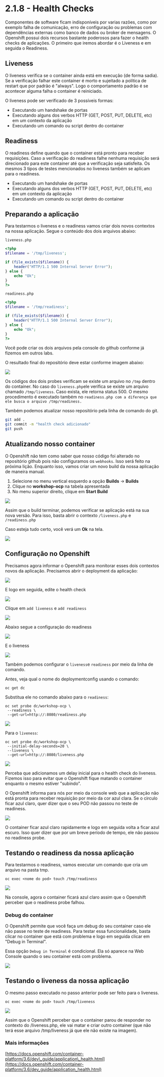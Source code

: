 # 2.1.8 - Health Checks

Componentes de software ficam indisponíveis por varias razões, como por exemplo falha de comunicação, erro de configuração ou problemas com dependências externas como banco de dados ou broker de mensagens. O Openshift possui dois recursos bastante poderosos para fazer o health checks de aplicações. O primeiro que iremos abordar é o Liveness e em seguida o Readiness.

## Liveness

O liveness verifica se o container ainda está em execução \(de forma sadia\). Se a verificação falhar este container é morto e sujeitado a política de restart que por padrão é "always". Logo o comportamento padrão é se acontecer alguma falha o container é reiniciado.

O liveness pode ser verificado de 3 possíveis formas:

* Executando um handshake de portas
* Executando alguns dos verbos HTTP \(GET, POST, PUT, DELETE, etc\) em um contexto da aplicação
* Executando um comando ou script dentro do container

## Readiness

O readiness define quando que o container está pronto para receber requisições. Caso a verificação do readiness falhe nenhuma requisição será direcionado para este container até que a verificação seja satisfeita. Os mesmos 3 tipos de testes mencionados no liveness também se aplicam para o readiness.

* Executando um handshake de portas
* Executando alguns dos verbos HTTP \(GET, POST, PUT, DELETE, etc\) em um contexto da aplicação
* Executando um comando ou script dentro do container

## Preparando a aplicação

Para testarmos o liveness e o readiness vamos criar dois novos contextos na nossa aplicação. Segue o conteúdo dos dois arquivos abaixo:

`liveness.php`

```php
<?php
$filename = '/tmp/liveness';

if (file_exists($filename)) {
    header("HTTP/1.1 500 Internal Server Error");
} else {
    echo "Ok";
}
?>
```

`readiness.php`

```php
<?php
$filename = '/tmp/readiness';

if (file_exists($filename)) {
    header("HTTP/1.1 500 Internal Server Error");
} else {
    echo "Ok";
}
?>
```

Você pode criar os dois arquivos pela console do github conforme já fizemos em outros labs.

O resultado final do repositório deve estar conforme imagem abaixo:

![](../../.gitbook/assets/selection_254.png)

Os códigos dos dois probes verificam se existe um arquivo no `/tmp` dentro do container. No caso do `liveness.php`ele verifica se existe um arquivo chamado `/tmp/liveness`. Caso exista, ele retorna status 500. O mesmo procedimento é executado também no `readiness.php com a diferença que ele busca o arquivo /tmp/readiness.`

Também podemos atualizar nosso repositório pela linha de comando do git.

```bash
git add .
git commit -m "health check adicionado"
git push
```

## Atualizando nosso container

O Openshift não tem como saber que nosso código foi alterado no repositório github pois não configuramos os `webhooks`. Isso será feito na próxima lição. Enquanto isso, vamos criar um novo build da nossa aplicação de maneira manual.

1. Selecione no menu vertical esquerdo a opção **Builds** -&gt; **Builds**
2. Clique no **workshop-ocp** na tabela apresentada
3. No menu superior direito, clique em **Start Build**

![](../../.gitbook/assets/new-build.gif)

Assim que o build terminar, podemos verificar se aplicação está na sua nova versão. Para isso, basta abrir o contexto `/liveness.php` e `/readiness.php`

Caso esteja tudo certo, você verá um **Ok** na tela.

![](../../.gitbook/assets/live-read.gif)

## Configuração no Openshift

Precisamos agora informar o Openshift para monitorar esses dois contextos novos da aplicação. Precisamos abrir o deployment da aplicação: 

![](../../.gitbook/assets/dc-1parte%20%281%29.gif)

E logo em seguida, edite o health check

![](../../.gitbook/assets/selection_253%20%281%29.png)

Clique em `add liveness` e `add readiness`

![](../../.gitbook/assets/selection_255%20%281%29.png)

Abaixo segue a configuração do readiness

![](../../.gitbook/assets/selection_256.png)

E o liveness

![](../../.gitbook/assets/selection_257%20%281%29.png)

Também podemos configurar o `liveness`e `readiness` por meio da linha de comando.

Antes, veja qual o nome do deploymentconfig usando o comando:

```text
oc get dc
```

Substitua ele no comando abaixo para o `readiness`:

```text
oc set probe dc/workshop-ocp \
 --readiness \
 --get-url=http://:8080/readiness.php
```

![](../../.gitbook/assets/readiness-cmd%20%281%29.gif)

Para o `liveness`:

```text
oc set probe dc/workshop-ocp \
 --initial-delay-seconds=20 \
 --liveness \
 --get-url=http://:8080/liveness.php
```

![](../../.gitbook/assets/liveness-cmd%20%281%29.gif)

Perceba que adicionamos um delay inicial para o health check do liveness. Fizemos isso para evitar que o Openshift fique matando o container enquanto o mesmo estiver "subindo".

O Openshift informa para nós por meio da console web que a aplicação não está pronta para receber requisição por meio da cor azul clara. Se o circulo ficar azul claro, quer dizer que o seu POD não passou no teste de readiness.

![](../../.gitbook/assets/readiness%20%281%29.gif)

O container ficar azul claro rapidamente e logo em seguida volta a ficar azul escuro. Isso quer dizer que por um breve período de tempo, ele não passou no readiness probe.

## Testando o readiness da nossa aplicação

Para testarmos o readiness, vamos executar um comando que cria um arquivo na pasta tmp.

```text
oc exec <nome do pod> touch /tmp/readiness
```

![](../../.gitbook/assets/readiness-file%20%281%29.gif)

Na console, agora o container ficará azul claro assim que o Openshift perceber que o readiness probe falhou.

### Debug do container

O Openshift permite que você faça um debug do seu container caso ele não passe no teste de readiness. Para testar essa funcionalidade, basta clicar no container que está com problema e logo em seguida clicar em "Debug in Terminal".

Essa opção `Debug in Terminal` é condicional. Ela só aparece na Web Console quando o seu container está com problema.

![](../../.gitbook/assets/debug%20%281%29.gif)

## Testando o liveness da nossa aplicação

O mesmo passo executado no passo anterior pode ser feito para o liveness.

```text
oc exec <nome do pod> touch /tmp/liveness
```

![](../../.gitbook/assets/liveness-cmd2.gif)

Assim que o Openshift perceber que o container parou de responder no contexto do /liveness.php, ele vai matar e criar outro container \(que não terá esse arquivo /tmp/liveness já que ele não existe na imagem\).

### Mais informações

[https://docs.openshift.com/container-platform/3.6/dev\_guide/application\_health.html](https://docs.openshift.com/container-platform/3.6/dev_guide/application_health.html)

